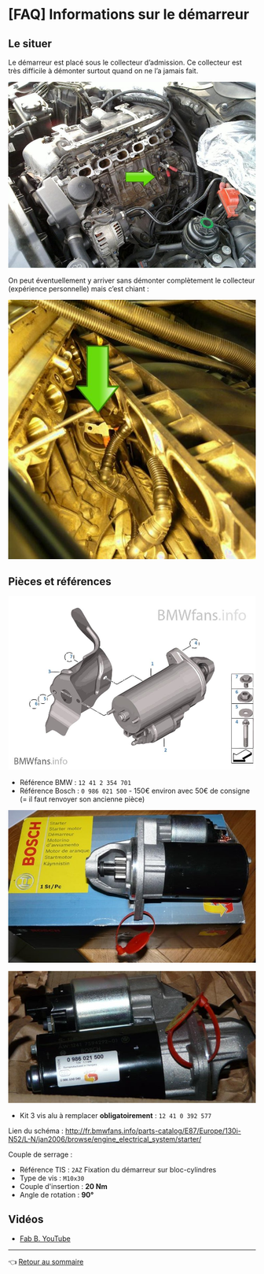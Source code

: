 # [FAQ] Informations sur le démarreur

## Le situer

Le démarreur est placé sous le collecteur d’admission. Ce collecteur est très difficile à démonter surtout quand on ne l’a jamais fait.

![démarreur](../images/demarreur/demarreur_01.jpg)

On peut éventuellement y arriver sans démonter complètement le collecteur (expérience personnelle) mais c’est chiant :

![démarreur](../images/demarreur/demarreur_02.jpg)

## Pièces et références

![démarreur](../images/demarreur/demarreur_03.jpg)

- Référence BMW : `12 41 2 354 701`
- Référence Bosch : `0 986 021 500` - 150€ environ avec 50€ de consigne (= il faut renvoyer son ancienne pièce)

![démarreur](../images/demarreur/demarreur_04.jpg)

![démarreur](../images/demarreur/demarreur_05.jpg)

- Kit 3 vis alu à remplacer **obligatoirement** : `12 41 0 392 577`

Lien du schéma : <http://fr.bmwfans.info/parts-catalog/E87/Europe/130i-N52/L-N/jan2006/browse/engine_electrical_system/starter/>

Couple de serrage :

- Référence TIS : `2AZ` Fixation du démarreur sur bloc-cylindres
- Type de vis : `M10x30`
- Couple d'insertion : **20 Nm**
- Angle de rotation : **90°**

## Vidéos

- [Fab B. YouTube](https://www.youtube.com/watch?v=ESpflMlHVWs&fbclid=IwAR26XSruM2X1K-gD30BT-UvsDXxVIfuifsYlfKfu0pbkoaDKR0NavFuYsm0)

---
:point_left: [Retour au sommaire](../README.md#sommaire)
